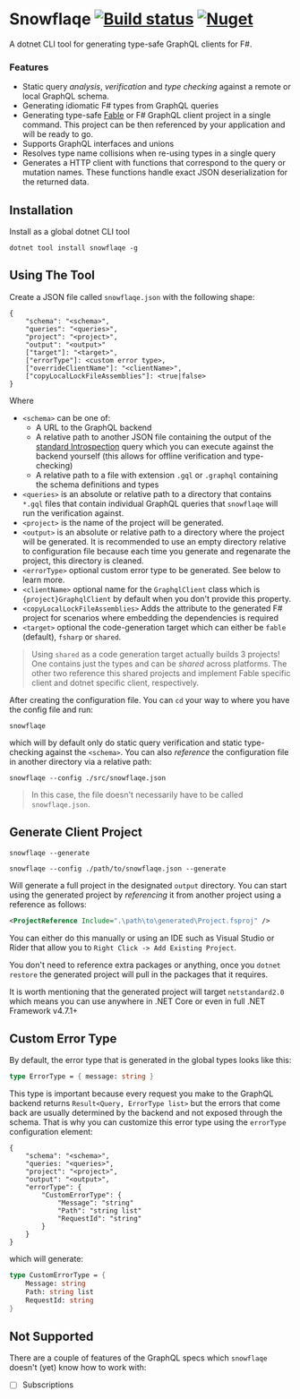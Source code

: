 # Snowflaqe [![Build status](https://ci.appveyor.com/api/projects/status/ulq0vfun1ij7ix58?svg=true)](https://ci.appveyor.com/project/Zaid-Ajaj/snowflaqe) [![Nuget](https://img.shields.io/nuget/v/Snowflaqe.svg?colorB=green)](https://www.nuget.org/packages/Snowflaqe)

A dotnet CLI tool for generating type-safe GraphQL clients for F#.

### Features
 - Static query *analysis*, *verification* and *type checking* against a remote or local GraphQL schema.
 - Generating idiomatic F# types from GraphQL queries
 - Generating type-safe [Fable](https://fable.io/) or F# GraphQL client project in a single command. This project can be then referenced by your application and will be ready to go.
 - Supports GraphQL interfaces and unions
 - Resolves type name collisions when re-using types in a single query
 - Generates a HTTP client with functions that correspond to the query or mutation names. These functions handle exact JSON deserialization for the returned data.

## Installation
Install as a global dotnet CLI tool
```
dotnet tool install snowflaqe -g
```
## Using The Tool
Create a JSON file called `snowflaqe.json` with the following shape:
```
{
    "schema": "<schema>",
    "queries": "<queries>",
    "project": "<project>",
    "output": "<output>"
    ["target"]: "<target>",
    ["errorType"]: <custom error type>,
    ["overrideClientName"]: "<clientName>",
    ["copyLocalLockFileAssemblies"]: <true|false>
}
```
Where
 - `<schema>` can be one of:
   - A URL to the GraphQL backend
   - A relative path to another JSON file containing the output of the [standard Introspection](https://github.com/Zaid-Ajaj/Snowflaqe/blob/master/src/Introspection.gql) query which you can execute against the backend yourself (this allows for offline verification and type-checking)
   - A relative path to a file with extension `.gql` or `.graphql` containing the schema definitions and types
 - `<queries>` is an absolute or relative path to a directory that contains `*.gql` files that contain individual GraphQL queries that `snowflaqe` will run the verification against.
 - `<project>` is the name of the project will be generated.
 - `<output>` is an absolute or relative path to a directory where the project will be generated. It is recommended to use an empty directory relative to configuration file because each time you generate and regenarate the project, this directory is cleaned. 
 - `<errorType>` optional custom error type to be generated. See below to learn more.
 - `<clientName>` optional name for the `GraphqlClient` class which is `{project}GraphqlClient` by default when you don't provide this property.
 - `<copyLocalLockFileAssemblies>` Adds the attribute to the generated F# project for scenarios where embedding the dependencies is required
 - `<target>` optional the code-generation target which can either be `fable` (default), `fsharp` or `shared`.

> Using `shared` as a code generation target actually builds 3 projects! One contains just the types and can be *shared* across platforms. The other two reference this shared projects and implement Fable specific client and dotnet specific client, respectively.

After creating the configuration file. You can `cd` your way to where you have the config file and run:
```
snowflaqe
```
which will by default only do static query verification and static type-checking against the `<schema>`. You can also *reference* the configuration file in another directory via a relative path:
```
snowflaqe --config ./src/snowflaqe.json
```
> In this case, the file doesn't necessarily have to be called `snowflaqe.json`.

## Generate Client Project
```
snowflaqe --generate

snowflaqe --config ./path/to/snowflaqe.json --generate
```
Will generate a full project in the designated `output` directory. You can start using the generated project by *referencing* it from another project using a reference as follows:
```xml
<ProjectReference Include=".\path\to\generated\Project.fsproj" /> 
```
You can either do this manually or using an IDE such as Visual Studio or Rider that allow you to `Right Click -> Add Existing Project`. 

You don't need to reference extra packages or anything, once you `dotnet restore` the generated project will pull in the packages that it requires. 

It is worth mentioning that the generated project will target `netstandard2.0` which means you can use anywhere in .NET Core or even in full .NET Framework v4.7.1+ 

## Custom Error Type

By default, the error type that is generated in the global types looks like this:
```fs
type ErrorType = { message: string }
```
This type is important because every request you make to the GraphQL backend returns `Result<Query, ErrorType list>` but the errors that come back are usually determined by the backend and not exposed through the schema. That is why you can customize this error type using the `errorType` configuration element:
```
{
    "schema": "<schema>",
    "queries: "<queries>",
    "project": "<project>",
    "output": "<output>",
    "errorType": {
        "CustomErrorType": {
            "Message": "string"
            "Path": "string list"
            "RequestId": "string"
        }
    }
}
```
which will generate:
```fs
type CustomErrorType = {
    Message: string
    Path: string list
    RequestId: string
}
```
## Not Supported

There are a couple of features of the GraphQL specs which `snowflaqe` doesn't (yet) know how to work with:
 - [ ] Subscriptions
